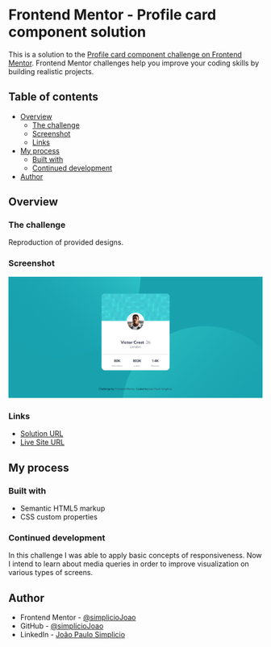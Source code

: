 # Frontend Mentor - Profile card component solution

This is a solution to the [Profile card component challenge on Frontend Mentor](https://www.frontendmentor.io/challenges/profile-card-component-cfArpWshJ). Frontend Mentor challenges help you improve your coding skills by building realistic projects. 

## Table of contents

- [Overview](#overview)
  - [The challenge](#the-challenge)
  - [Screenshot](#screenshot)
  - [Links](#links)
- [My process](#my-process)
  - [Built with](#built-with)
  - [Continued development](#continued-development)
- [Author](#author)

## Overview

### The challenge

Reproduction of provided designs.

### Screenshot

![](./images/desktop-solution.png)

### Links

- [Solution URL](https://github.com/simplicioJoao/frontend-mentor-profile-card-component)
- [Live Site URL]()

## My process

### Built with

- Semantic HTML5 markup
- CSS custom properties

### Continued development

In this challenge I was able to apply basic concepts of responsiveness. Now I intend to learn about media queries in order to improve visualization on various types of screens.

## Author

- Frontend Mentor - [@simplicioJoao](https://www.frontendmentor.io/profile/simplicioJoao)
- GitHub - [@simplicioJoao](https://github.com/simplicioJoao)
- LinkedIn - [João Paulo Simplicio](https://www.linkedin.com/in/joão-paulo-simplicio-612bb025a)
